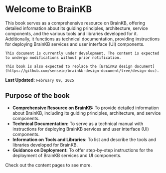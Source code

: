 # Welcome to BrainKB

This book serves as a comprehensive resource on BrainKB, offering detailed information about its guiding principles, architecture, service components, and the various tools and libraries developed for it. Additionally, it functions as technical documentation, providing instructions for deploying BrainKB services and user interface (UI) components.

```{warning}
This document is currently under development. The content is expected to undergo modifications without prior notification.
```

```{important}
This book is also expected to replace the [BrainKB design document](https://github.com/sensein/brainkb-design-document/tree/design-doc).
```

**Last Updated:** `February 09, 2025`

## Purpose of the book
- **Comprehensive Resource on BrainKB:** To provide detailed information about BrainKB, including its guiding principles, architecture, and service components.
- **Technical Documentation:** To serve as a technical manual with instructions for deploying BrainKB services and user interface (UI) components.
- **Information on Tools and Libraries:** To list and describe the tools and libraries developed for BrainKB.
- **Guidance on Deployment:** To offer step-by-step instructions for the deployment of BrainKB services and UI components.


Check out the content pages to see more.

```{tableofcontents}
```

